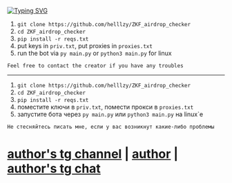 [![Typing SVG](https://readme-typing-svg.herokuapp.com/?color=00008B&lines=ZKF%20airdrop%20checker%20by%20helzy)](https://git.io/typing-svg)

1. `git clone https://github.com/helllzy/ZKF_airdrop_checker`
2. `cd ZKF_airdrop_checker`
3. `pip install -r reqs.txt`
4. put keys in `priv.txt`, put proxies in `proxies.txt`
5. run the bot via `py main.py` or `python3 main.py` for linux

`Feel free to contact the creator if you have any troubles`

---

1. `git clone https://github.com/helllzy/ZKF_airdrop_checker`
2. `cd ZKF_airdrop_checker`
3. `pip install -r reqs.txt`
4. поместите ключи в `priv.txt`, помести прокси в `proxies.txt`
5. запустите бота через `py main.py` или `python3 main.py` на linux`е

`Не стесняйтесь писать мне, если у вас возникнут какие-либо проблемы`

# [author's tg channel](https://t.me/helzy_crypto) | [author](https://t.me/hellZy) | [author's tg chat](https://t.me/+N70ZiKhHWgI1YTUy)
